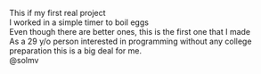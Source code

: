 This if my first real project <br>
I worked in a simple timer to boil eggs <br>
Even though there are better ones, this is the first one that I made <br>
As a 29 y/o person interested in programming without any college preparation this is a big deal for me.<br>
@solmv
